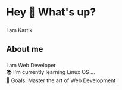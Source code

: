 <h1 align="left">Hey 👋 What's up?</h1>

###

<p align="left">I am Kartik</p>

###

<h2 align="left">About me</h2>

###

<p align="left">I am Web Developer<br>📚 I'm currently learning Linux OS ...<br>🎯 Goals: Master the art of Web Development</p>

###

